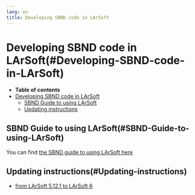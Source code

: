 ```yaml
---
lang: en
title: Developing SBND code in LArSoft
---
```




Developing SBND code in LArSoft(#Developing-SBND-code-in-LArSoft)
==================================================================================

-   **Table of contents**
-   [Developing SBND code in LArSoft](#Developing-SBND-code-in-LArSoft)
    -   [SBND Guide to using LArSoft](#SBND-Guide-to-using-LArSoft)
    -   [Updating instructions](#Updating-instructions)



SBND Guide to using LArSoft(#SBND-Guide-to-using-LArSoft) 
--------------------------------------------------------------------------

You can find [the SBND guide to using LArSoft
here](The_SBND_Guide_to_using_LArSoft.html)



Updating instructions(#Updating-instructions) 
--------------------------------------------------------------

-   [from LArSoft 5.12.1 to LArSoft
    6](Upgrade_to_LArSoft_6.html)
